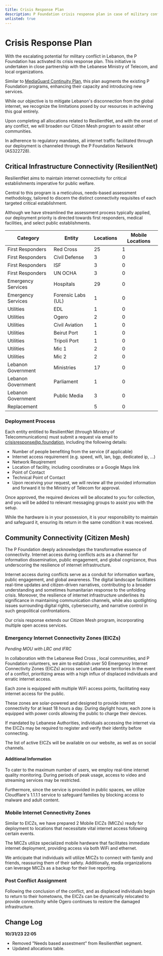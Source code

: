 ```yaml
---
title: Crisis Response Plan
description: P Foundation crisis response plan in case of military conflict in Lebanon.
unlisted: true
---
```


# Crisis Response Plan

With the escalating potential for military conflict in Lebanon, the P Foundation has activated its crisis response plan. This initiative is undertaken in close partnership with the Lebanese Ministry of Telecom, and local organizations.

Similar to [MediaGuard Continuity Plan](/messages/mediaguard_continuity_plan), this plan augments the existing P Foundation programs, enhancing their capacity and introducing new services.

While our objective is to mitigate Lebanon's disconnection from the global internet, we recognize the limitations posed by our resources in achieving this goal entirely.

Upon completing all allocations related to ResilientNet, and with the onset of any conflict, we will broaden our Citizen Mesh program to assist other communities.

In adherence to regulatory mandates, all internet traffic facilitated through our deployment is channeled through the P Foundation Network (AS322728).

## Critical Infrastructure Connectivity (ResilientNet)

ResilientNet aims to maintain internet connectivity for critical establishments imperative for public welfare.

Central to this program is a meticulous, needs-based assessment methodology, tailored to discern the distinct connectivity requisites of each targeted critical establishment.

Although we have streamlined the assessment process typically applied, our deployment priority is directed towards first responders, medical facilities, and select public establishments.

| Category           | Entity             | Locations | Mobile Locations |
| ------------------ | ------------------ | --------- | ---------------- |
| First Responders   | Red Cross          | 25        | 1                |
| First Responders   | Civil Defense      | 3         | 0                |
| First Responders   | ISF                | 3         | 0                |
| First Responders   | UN OCHA            | 3         | 0                |
| Emergency Services | Hospitals          | 29        | 0                |
| Emergency Services | Forensic Labs (UL) | 1         | 0                |
| Utilities          | EDL                | 1         | 0                |
| Utilities          | Ogero              | 2         | 0                |
| Utilities          | Civil Aviation     | 1         | 0                |
| Utilities          | Beirut Port        | 1         | 0                |
| Utilities          | Tripoli Port       | 1         | 0                |
| Utilities          | Mic 1              | 2         | 0                |
| Utilities          | Mic 2              | 2         | 0                |
| Lebanon Government | Ministries         | 17        | 0                |
| Lebanon Government | Parliament         | 1         | 0                |
| Lebanon Government | Public Media       | 3         | 0                |
| Replacement        |                    | 5         | 0                |

### Deployment Process

Each entity entitled to ResilientNet (through Ministry of Telecommunications) must submit a request via email to crisisresponse@p.foundation, including the following details:

- Number of people benefiting from the service (if applicable)
- Internet access requirement (e.g. speed, wifi, lan, bgp, dedicated ip, ...)
- Network Reuqirement
- Location of facility, including coordinates or a Google Maps link
- Point of Contact
- Technical Point of Contact
- Upon receiving your request, we will review all the provided information and forward it to the Ministry of Telecom for approval.

Once approved, the required devices will be allocated to you for collection, and you will be added to relevant messaging groups to assist you with the setup.

While the hardware is in your possession, it is your responsibility to maintain and safeguard it, ensuring its return in the same condition it was received.

## Community Connectivity (Citizen Mesh)

The P Foundation deeply acknowledges the transformative essence of connectivity. Internet access during conflicts acts as a channel for information dissemination, public engagement, and global cognizance, thus underscoring the resilience of internet infrastructure.

Internet access during conflicts serve as a conduit for information warfare, public engagement, and global awareness. The digital landscape facilitates real-time updates and citizen-driven narratives, contributing to a broader understanding and sometimes humanitarian response to the unfolding crisis. Moreover, the resilience of internet infrastructure underlines its significance in maintaining communication channels, while also spotlighting issues surrounding digital rights, cybersecurity, and narrative control in such geopolitical confrontations.

Our crisis response extends our Citizen Mesh program, incorporating multiple open access services.

### Emergency Internet Connectivity Zones (EICZs)

_Pending MOU with LRC and IFRC_

In collaboration with the Lebanese Red Cross , local communities, and P Foundation volunteers, we aim to establish over 50 Emergency Internet Connectivity Zones (EICZs) across secure Lebanese territories in the event of a conflict, prioritizing areas with a high influx of displaced individuals and erratic internet access.

Each zone is equipped with multiple WiFi access points, facilitating easy internet access for the public.

These zones are solar-powered and designed to provide internet connectivity for at least 18 hours a day. During daylight hours, each zone is equipped with power cords allowing the public to charge their devices.

If mandated by Lebanese Authorities, individuals accessing the internet via the EICZs may be required to register and verify their identity before connecting.

The list of active EICZs will be available on our website, as well as on social channels.

#### Additional Information

To cater to the maximum number of users, we employ real-time internet quality monitoring. During periods of peak usage, access to video and streaming services may be restricted.

Furthermore, since the service is provided in public spaces, we utilize Cloudflare's 1.1.1.1 service to safeguard families by blocking access to malware and adult content.

### Mobile Internet Connectivity Zones

Similar to EICZs, we have prepared 2 Mobile EICZs (MICZs) ready for deployment to locations that necessitate vital internet access following certain events.

The MICZs utilize specialized mobile hardware that facilitates immediate internet deployment, providing access via both WiFi and ethernet.

We anticipate that individuals will utilize MICZs to connect with family and friends, reassuring them of their safety. Additionally, media organizations can leverage MICZs as a backup for their live reporting.

### Post Conflict Assignment

Following the conclusion of the conflict, and as displaced individuals begin to return to their hometowns, the EICZs can be dynamically relocated to provide connectivity while Ogero continues to restore the damaged infrastructure.

## Change Log

**10/31/23 22:05**

- Removed "Needs based assestment" from ResilientNet segment.
- Updated allocations table.
